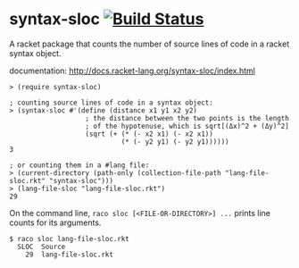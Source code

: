 syntax-sloc [![Build Status](https://travis-ci.org/AlexKnauth/syntax-sloc.png?branch=master)](https://travis-ci.org/AlexKnauth/syntax-sloc)
===
A racket package that counts the number of source lines of code in a racket syntax object.

documentation: http://docs.racket-lang.org/syntax-sloc/index.html

```racket
> (require syntax-sloc)

; counting source lines of code in a syntax object:
> (syntax-sloc #'(define (distance x1 y1 x2 y2)
                   ; the distance between the two points is the length
                   ; of the hypotenuse, which is sqrt[(Δx)^2 + (Δy)^2]
                   (sqrt (+ (* (- x2 x1) (- x2 x1))
                            (* (- y2 y1) (- y2 y1))))))
3

; or counting them in a #lang file:
> (current-directory (path-only (collection-file-path "lang-file-sloc.rkt" "syntax-sloc")))
> (lang-file-sloc "lang-file-sloc.rkt")
29
```

On the command line, `raco sloc [<FILE-OR-DIRECTORY>] ...` prints line counts
for its arguments.

```
$ raco sloc lang-file-sloc.rkt
  SLOC  Source
    29  lang-file-sloc.rkt
```
